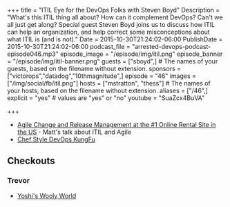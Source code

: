 +++
title = "ITIL Eye for the DevOps Folks with Steven Boyd"
Description = "What's this ITIL thing all about? How can it complement DevOps? Can't we all just get along? Special guest Steven Boyd joins us to discuss how ITIL can help an organization, and help correct some misconceptions about what ITIL is (and is not)."
Date = 2015-10-30T21:24:02-06:00
PublishDate = 2015-10-30T21:24:02-06:00
podcast_file = "arrested-devops-podcast-episode046.mp3"
episode_image = "/episode/img/itil.png"
episode_banner = "/episode/img/itil-banner.png"
guests = ["sboyd",] # The names of your guests, based on the filename without extension.
sponsors = ["victorops","datadog","10thmagnitude",]
episode = "46"
images = ["/img/social/fb/itil.png"]
hosts = ["mstratton", "thess"] # The names of your hosts, based on the filename without extension.
aliases = ["/46",]
explicit = "yes" # values are "yes" or "no"
youtube = "SuaZcx4BuVA"

+++
* [Agile Change and Release Management at the #1 Online Rental Site in the US](http://www.slideshare.net/mattstratton/agile-change-and-release-management-at-the-1-online-rental-site-in-the-us) - Matt's talk about ITIL and Agile
* [Chef Style DevOps KungFu](https://www.youtube.com/watch?v=_DEToXsgrPc)

## Checkouts
### Trevor
* [Yoshi's Wooly World](http://yoshiswoollyworld.nintendo.com/)
